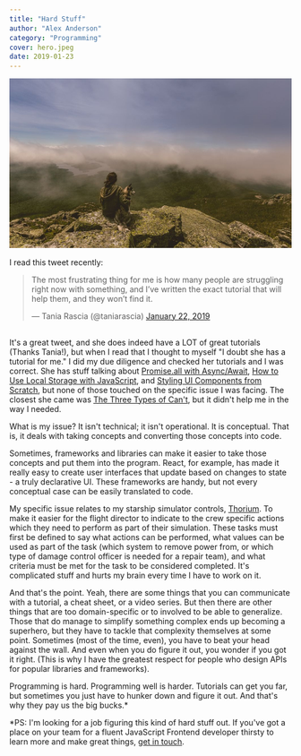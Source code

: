 ```yaml
---
title: "Hard Stuff"
author: "Alex Anderson"
category: "Programming"
cover: hero.jpeg
date: 2019-01-23
---
```


![Hero](hero.jpeg)

I read this tweet recently:

<blockquote class="twitter-tweet" data-lang="en" style="margin-bottom: 30px"><p lang="en" dir="ltr">The most frustrating thing for me is how many people are struggling right now with something, and I’ve written the exact tutorial that will help them, and they won’t find it.</p>&mdash; Tania Rascia (@taniarascia) <a href="https://twitter.com/taniarascia/status/1087849284190511104?ref_src=twsrc%5Etfw">January 22, 2019</a></blockquote>

It's a great tweet, and she does indeed have a LOT of great tutorials (Thanks Tania!), but when I read that I thought to myself "I doubt she has a tutorial for me." I did my due diligence and checked her tutorials and I was correct. She has stuff talking about [Promise.all with Async/Await](https://www.taniarascia.com/promise-all-with-async-await/), [How to Use Local Storage with JavaScript](https://www.taniarascia.com/how-to-use-local-storage-with-javascript/), and [Styling UI Components from Scratch](https://www.taniarascia.com/styling-ui-components-from-scratch-buttons-forms/), but none of those touched on the specific issue I was facing. The closest she came was [The Three Types of Can't](https://www.taniarascia.com/the-three-types-of-cant/), but it didn't help me in the way I needed.

What is my issue? It isn't technical; it isn't operational. It is conceptual. That is, it deals with taking concepts and converting those concepts into code.

Sometimes, frameworks and libraries can make it easier to take those concepts and put them into the program. React, for example, has made it really easy to create user interfaces that update based on changes to state - a truly declarative UI. These frameworks are handy, but not every conceptual case can be easily translated to code.

My specific issue relates to my starship simulator controls, [Thorium](https://thoriumsim.com). To make it easier for the flight director to indicate to the crew specific actions which they need to perform as part of their simulation. These tasks must first be defined to say what actions can be performed, what values can be used as part of the task (which system to remove power from, or which type of damage control officer is needed for a repair team), and what criteria must be met for the task to be considered completed. It's complicated stuff and hurts my brain every time I have to work on it.

And that's the point. Yeah, there are some things that you can communicate with a tutorial, a cheat sheet, or a video series. But then there are other things that are too domain-specific or to involved to be able to generalize. Those that do manage to simplify something complex ends up becoming a superhero, but they have to tackle that complexity themselves at some point. Sometimes (most of the time, even), you have to beat your head against the wall. And even when you do figure it out, you wonder if you got it right. (This is why I have the greatest respect for people who design APIs for popular libraries and frameworks).

Programming is hard. Programming well is harder. Tutorials can get you far, but sometimes you just have to hunker down and figure it out. And that's why they pay us the big bucks.\*

\*PS: I'm looking for a job figuring this kind of hard stuff out. If you've got a place on your team for a fluent JavaScript Frontend developer thirsty to learn more and make great things, [get in touch](mailto:alexanderson1993@gmail.com).
